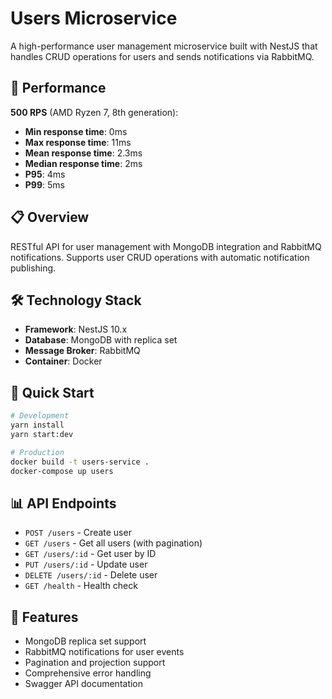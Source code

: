 # Users Microservice

A high-performance user management microservice built with NestJS that handles CRUD operations for users and sends notifications via RabbitMQ.

## 🚀 Performance

**500 RPS** (AMD Ryzen 7, 8th generation):
- **Min response time**: 0ms
- **Max response time**: 11ms  
- **Mean response time**: 2.3ms
- **Median response time**: 2ms
- **P95**: 4ms
- **P99**: 5ms

## 📋 Overview

RESTful API for user management with MongoDB integration and RabbitMQ notifications. Supports user CRUD operations with automatic notification publishing.

## 🛠️ Technology Stack

- **Framework**: NestJS 10.x
- **Database**: MongoDB with replica set
- **Message Broker**: RabbitMQ
- **Container**: Docker

## 🚀 Quick Start

```bash
# Development
yarn install
yarn start:dev

# Production
docker build -t users-service .
docker-compose up users
```

## 📊 API Endpoints

- `POST /users` - Create user
- `GET /users` - Get all users (with pagination)
- `GET /users/:id` - Get user by ID
- `PUT /users/:id` - Update user
- `DELETE /users/:id` - Delete user
- `GET /health` - Health check

## 🔧 Features

- MongoDB replica set support
- RabbitMQ notifications for user events
- Pagination and projection support
- Comprehensive error handling
- Swagger API documentation

